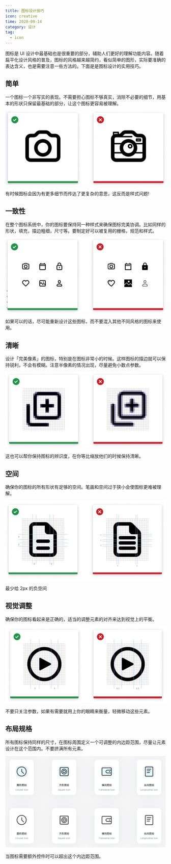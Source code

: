 ```yaml
---
title: 图标设计技巧
icon: creative
time: 2020-09-14
category: 设计
tag:
  - icon
---
```


图标是 UI 设计中最基础也是很重要的部分，辅助人们更好的理解功能内容。随着扁平化设计风格的普及，图标的风格越来越简约，看似简单的图形，实际要准确的表达含义，也是需要注意一些方法的。下面是是图标设计的实用技巧。

## 简单

一个图标一个非写实的表现。不需要担心图标不够真实，消除不必要的细节，用基本的形状只保留最基础的部分，让这个图标更容易被理解。

![简单](./assets/simple.jpg)

有时候图标会因为有更多细节而传达了更复杂的意思，这反而是样式问题!

## 一致性

在整个图标系统中，你的图标要保持同一种样式来确保图标完美协调。比如同样的形状，填充，描边粗细，尺寸等。要制定好可以被复用的栅格，规范和样式。

![一致性](./assets/same.jpg)

如果可以的话，尽可能重新设计这些图标，而不要混入其他不同风格的图标来使用。

## 清晰

设计「完美像素」的图标，特别是在图标非常小的时候。这样图标的描边就可以保持锐利，不会有模糊。注意半像素的情况出现，尽量避免小数点参数。

![清晰](./assets/clear.jpg)

这也可以帮你保持图标的辨识度，在你等比缩放他们的时候保持清晰。

## 空间

确保你的图标的所有形状有足够的空间。笔画和空间过于狭小会使图标更难被理解。

![空间](./assets/with-space.jpg)

最少给 2px 的负空间

## 视觉调整

确保你的图标看起来是正确的，适当的调整元素的对齐来达到视觉上的平衡。

![视觉调整](./assets/center-adjust.jpg)

不要只关注参数，如果有需要就用上你的眼睛来衡量，轻微移动这些元素。

## 布局规格

所有图标保持同样的尺寸，在图标周围定义一个可调整的内边距范围，尽量让元素设计在这个范围内。不要挤满所有元素。

![布局规格](./assets/layout.jpg)

当图标需要额外控件时可以超出这个内边距范围。
